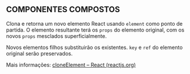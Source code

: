 ## COMPONENTES COMPOSTOS

Clona e retorna um novo elemento React usando `element` como ponto de partida. O elemento resultante terá os `props` do elemento original, com os novos `props` mesclados superficialmente.

Novos elementos filhos substituirão os existentes. `key` e `ref` do elemento original serão preservados.

Mais informações: [cloneElement – React (reactjs.org)](https://pt-br.reactjs.org/docs/react-api.html#cloneelement)